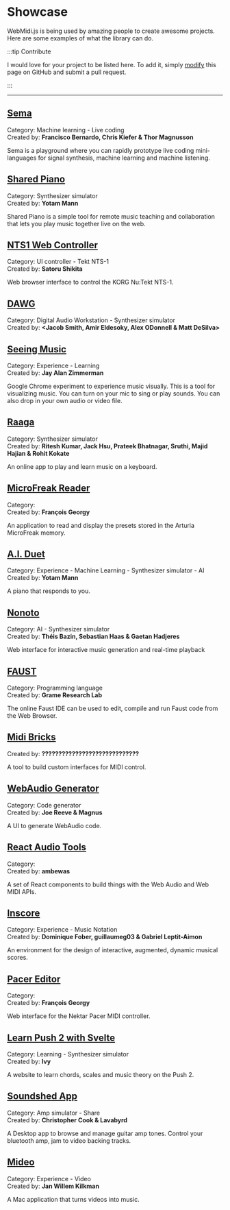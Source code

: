 # Showcase

WebMidi.js is being used by amazing people to create awesome projects. Here are some examples of 
what the library can do.

:::tip Contribute

I would love for your project to be listed here. To add it, simply
[modify](https://github.com/djipco/webmidi/edit/develop/website/src/pages/showcase/index.md) this
page on GitHub and submit a pull request.

:::

---

## [Sema](https://sema.codes/)
Category: Machine learning - Live coding                       <br>
Created by: **Francisco Bernardo, Chris Kiefer & Thor Magnusson**

Sema is a playground where you can rapidly prototype live coding mini-languages for signal
synthesis, machine learning and machine listening.


## [Shared Piano](https://musiclab.chromeexperiments.com/Shared-Piano/)
Category: Synthesizer simulator   <br> 
Created by: **Yotam Mann**

Shared Piano is a simple tool for remote music teaching and collaboration that lets you play music 
together live on the web.


## [NTS1 Web Controller](https://directions4.github.io/nts1-web-controller/)
Category: UI controller - Tekt NTS-1<br>
Created by: **Satoru Shikita**

Web browser interface to control the KORG Nu:Tekt NTS-1.

## [DAWG](https://dawg.dev/)
Category: Digital Audio Workstation - Synthesizer simulator <br>
Created by: **<Jacob Smith, Amir Eldesoky, Alex ODonnell & Matt DeSilva>**


## [Seeing Music](https://experiments.withgoogle.com/seeing-music)
Category: Experience - Learning <br>
Created by: **Jay Alan Zimmerman**

Google Chrome experiment to experience music visually. This is a tool for visualizing music. You can turn on your mic to sing or play sounds. You can also drop in your own audio or video file.


## [Raaga](https://raaga.riteshkr.com/)
Category: Synthesizer simulator <br>
Created by: **Ritesh Kumar, Jack Hsu, Prateek Bhatnagar, Sruthi, Majid Hajian & Rohit Kokate**

An online app to play and learn music on a keyboard.


## [MicroFreak Reader](https://studiocode.dev/doc/microfreak-reader/)
Category: <br>
Created by: **François Georgy**

An application to read and display the presets stored in the Arturia MicroFreak memory.

## [A.I. Duet](https://experiments.withgoogle.com/ai-duet)
Category: Experience - Machine Learning - Synthesizer simulator - AI<br>
Created by: **Yotam Mann**

A piano that responds to you.


## [Nonoto](https://github.com/SonyCSLParis/NONOTO)
Category: AI - Synthesizer simulator<br>
Created by: **Théis Bazin, Sebastian Haas & Gaetan Hadjeres**

Web interface for interactive music generation and real-time playback


## [FAUST](https://faust.grame.fr/)
Category: Programming language<br>
Created by: **Grame Research Lab**

The online Faust IDE can be used to edit, compile and run Faust code from the Web Browser.


## [Midi Bricks](https://midi-bricks.timsusa.vercel.app/) 
Created by: **?????????????????????????????**

A tool to build custom interfaces for MIDI control.


## [WebAudio Generator](https://webaudio.simmsreeve.com/)
Category: Code generator<br>
Created by: **Joe Reeve & Magnus**

A UI to generate WebAudio code.


## [React Audio Tools](http://react-audio-tools.surge.sh/)
Category: <br>
Created by: **ambewas**

A set of React components to build things with the Web Audio and Web MIDI APIs.

## [Inscore](https://inscore.grame.fr/)
Category: Experience - Music Notation<br>
Created by: **Dominique Fober, guillaumeg03 & Gabriel Leptit-Aimon**

An environment for the design of interactive, augmented, dynamic musical scores.

## [Pacer Editor](https://studiocode.dev/pacer-editor/#/)
Category: <br>
Created by: **François Georgy**

Web interface for the Nektar Pacer MIDI controller.


## [Learn Push 2 with Svelte](https://github.com/greyivy/learn-push2-with-svelte)
Category: Learning - Synthesizer simulator<br>
Created by: **Ivy**

A website to learn chords, scales and music theory on the Push 2.


## [Soundshed App](https://soundshed.com/)
Category: Amp simulator - Share<br>
Created by: **Christopher Cook & Lavabyrd**

A Desktop app to browse and manage guitar amp tones. Control your bluetooth amp, jam to video backing tracks.


## [Mideo](https://github.com/jwktje/mideo)
Category: Experience - Video<br>
Created by: **Jan Willem Kilkman**

A Mac application that turns videos into music.





